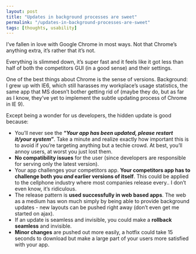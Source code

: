 ```yaml
---
layout: post
title: "Updates in background processes are sweet"
permalink: "/updates-in-background-processes-are-sweet"
tags: [thoughts, usability]
---
```


I’ve fallen in love with Google Chrome in most ways. Not that Chrome’s anything extra, it’s rather that it’s not.

Everything is slimmed down, it’s super fast and it feels like it got less than half of both the competitors GUI (in a good sense) and their settings.

One of the best things about Chrome is the sense of versions. Background: I grew up with IE6, which still harasses my workplace’s usage statistics, the same app that MS doesn’t bother getting rid of (maybe they do, but as far as I know, they’ve yet to implement the subtle updating process of Chrome in IE 9).

Except being a wonder for us developers, the hidden update is good because:
<ul>
	<li>You’ll never see the <strong>“<em>Your app has been updated, please restart it/your system</em>”</strong>. Take a minute and realize exactly how important this is to avoid if you’re targeting anything but a techie crowd. At best, you’ll annoy users, at worst you just lost them.</li>
	<li> <strong>No compatibility issues</strong> for the user (since developers are responsible for serving only the latest version).</li>
	<li>Your app challenges your competitors app. <strong>Your competitors app has to challenge both you <em>and</em> earlier versions of itself</strong>. This could be applied to the cellphone industry where most companies release every.. I don’t even know, it’s ridiculous.</li>
	<li>The release pattern is <strong>used successfully in web based apps</strong>. The web as a medium has won much simply by being able to provide background updates - new layouts can be pushed right away (don’t even get me started on ajax).</li>
	<li>If an update is seamless and invisible, you could make a <strong>rollback seamless</strong> and invisible.</li>
	<li> <strong>Minor changes</strong> are pushed out more easily, a hotfix could take 15 seconds to download but make a large part of your users more satisfied with your app.</li>
</ul>
